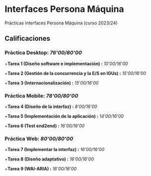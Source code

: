 # Interfaces Persona Máquina

Prácticas Interfaces Persona Máquina (curso 2023/24)

## Calificaciones

### Práctica Desktop: *76'00/80'00* ###

+**Tarea 1 (Diseño software e implementación) :** *10'00/16'00*

+**Tarea 2 (Gestión de la concurrencia y la E/S en IGUs) :** *15'00/16'00*

+**Tarea 3 (Internacionalización) :** *15'00/16'00*

### Práctica Mobile: *78'00/80'00* ###

+**Tarea 4 (Diseño de la interfaz) :** *8'00/16'00*

+**Tarea 5 (Implementación de la aplicación) :** *14'00/16'00*

+**Tarea 6 (Test end2end) :** *16'00/16'00*

### Práctica Web: *80'00/80'00* ###

+**Tarea 7 (Implementar la interfaz) :** *16'00/16'00*

+**Tarea 8 (Diseño adaptativo) :** *16'00/16'00*

+**Tarea 9 (WAI-ARIA) :** *16'00/16'00*
